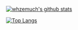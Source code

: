 

<!--
**whzemuch/whzemuch** is a ✨ _special_ ✨ repository because its `README.md` (this file) appears on your GitHub profile.

Here are some ideas to get you started:

- 🔭 I’m currently working on ...
- 🌱 I’m currently learning ...
- 👯 I’m looking to collaborate on ...
- 🤔 I’m looking for help with ...
- 💬 Ask me about ...
- 📫 How to reach me: ...
  - 💡
  - ✏️
  - 👨‍💼

- 😄 Pronouns: ...
- ⚡ Fun fact: ...
-->
[![whzemuch's github stats](https://github-readme-stats.vercel.app/api?username=whzemuch&count_private=true&show_icons=true&theme=radical&hide_rank=false)](https://github.com/anuraghazra/github-readme-stats)


[![Top Langs](https://github-readme-stats.vercel.app/api/top-langs/?username=whzemuch&hide=html,batchfile)](https://github.com/anuraghazra/github-readme-stats)

